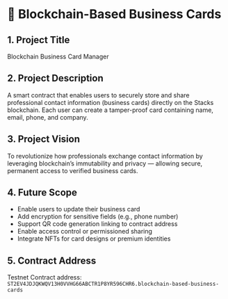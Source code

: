 # 📇 Blockchain-Based Business Cards

## 1. Project Title

Blockchain Business Card Manager

## 2. Project Description

A smart contract that enables users to securely store and share professional contact information (business cards) directly on the Stacks blockchain. Each user can create a tamper-proof card containing name, email, phone, and company.

## 3. Project Vision

To revolutionize how professionals exchange contact information by leveraging blockchain’s immutability and privacy — allowing secure, permanent access to verified business cards.

## 4. Future Scope

- Enable users to update their business card
- Add encryption for sensitive fields (e.g., phone number)
- Support QR code generation linking to contract address
- Enable access control or permissioned sharing
- Integrate NFTs for card designs or premium identities

## 5. Contract Address

Testnet Contract address: `ST2EV4JDJQKWQV13H0VVHG66ABCTR1P8YR596CHR6.blockchain-based-business-cards`
